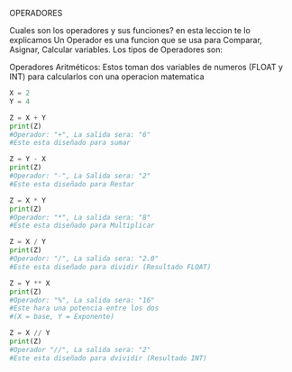 OPERADORES

Cuales son los operadores y sus funciones? en esta leccion te lo explicamos
Un Operador es una funcion que se usa para Comparar, Asignar, Calcular variables.
Los tipos de Operadores son:

Operadores Aritméticos:
Estos toman dos variables de numeros (FLOAT y INT) para calcularlos con una operacion matematica
```py
X = 2
Y = 4

Z = X + Y
print(Z)
#Operador: "+", La salida sera: "6"
#Este esta diseñado para sumar

Z = Y - X
print(Z)
#Operador: "-", La Salida sera: "2"
#Este esta diseñado para Restar

Z = X * Y
print(Z)
#Operador: "*", La salida sera: "8"
#Este esta diseñado para Multiplicar

Z = X / Y
print(Z)
#Operador: "/", La salida sera: "2.0"
#Este esta diseñado para dividir (Resultado FLOAT)

Z = Y ** X
print(Z)
#Operador: "%", La salida sera: "16"
#Este hara una potencia entre los dos
#(X = base, Y = Exponente)

Z = X // Y
print(Z)
#Operador "//", La salida sera: "2"
#Este esta diseñado para dvividir (Resultado INT)
```
